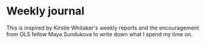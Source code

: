 # Weekly journal

This is inspired by Kirstie Whitaker's weekly reports and the encouragement from OLS fellow Maya Sundukova to write down what I spend my time on.

